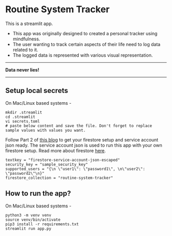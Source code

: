 # Routine System Tracker

This is a streamlit app. 
* This app was originally designed to created a personal tracker using mindfulness.
* The user wanting to track certain aspects of their life need to log data related to it. 
* The logged data is represented with various visual representation.

---

**Data never lies!**

-------

## Setup local secrets

On Mac/Linux based systems -

```
mkdir .streamlit
cd .streamlit
vi secrets.toml
# paste below content and save the file. Don't forget to replace sample values with values you want.
```

Follow Part 2 of [this blog](https://blog.streamlit.io/streamlit-firestore/) to get your firestore setup and service account json ready. 
The service account json is used to run this app with your own firestore setup. Read more about firestore [here](https://firebase.google.com/docs/firestore).

```
textkey = "firestore-service-account-json-escaped"
security_key = "sample_security_key"
supported_users = "{\n \"user1\": \"password1\", \n\"user2\": \"password2\"\n}"
firestore_collection = "routine-system-tracker"
```

## How to run the app?

On Mac/Linux based systems - 

```
python3 -m venv venv
source venv/bin/activate
pip3 install -r requirements.txt
streamlit run app.py
```